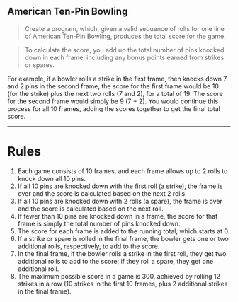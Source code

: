 ## American Ten-Pin Bowling
> Create a program, which, given a valid sequence of rolls for one line of American Ten-Pin Bowling, produces the total score for the game.

> To calculate the score, you add up the total number of pins knocked down in each frame, including any bonus points earned from strikes or spares.

For example, if a bowler rolls a strike in the first frame, then knocks down 7 and 2 pins in the second frame, the score for the first frame would be 10 (for the strike) plus the next two rolls (7 and 2), for a total of 19. The score for the second frame would simply be 9 (7 + 2). You would continue this process for all 10 frames, adding the scores together to get the final total score.

---

# Rules
<p align="center">
	<ol>
		<li>Each game consists of 10 frames, and each frame allows up to 2 rolls to knock down all 10 pins.</li>
		<li>If all 10 pins are knocked down with the first roll (a strike), the frame is over and the score is calculated based on the next 2 rolls.</li>
		<li>If all 10 pins are knocked down with 2 rolls (a spare), the frame is over and the score is calculated based on the next roll.</li>
		<li>If fewer than 10 pins are knocked down in a frame, the score for that frame is simply the total number of pins knocked down.</li>
		<li>The score for each frame is added to the running total, which starts at 0.</li>
		<li>If a strike or spare is rolled in the final frame, the bowler gets one or two additional rolls, respectively, to add to the score.</li>
		<li>In the final frame, if the bowler rolls a strike in the first roll, they get two additional rolls to add to the score; if they roll a spare, they get one additional roll.</li>
		<li>The maximum possible score in a game is 300, achieved by rolling 12 strikes in a row (10 strikes in the first 10 frames, plus 2 additional strikes in the final frame).</li>
	</ol>
</p>
